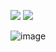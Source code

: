 ![](https://github-readme-stats.vercel.app/api?username=MartiMere&show_icons=true)
![](https://github-readme-stats.vercel.app/api/top-langs/?username=MartiMere&show_icons=true&hide_border=true&layout=compact&langs_count=8&bg_color=0d1117)

![image](https://github.com/MartiMere/MartiMere/assets/106661465/508e6363-cb22-4278-a070-c31b1578f97f)
